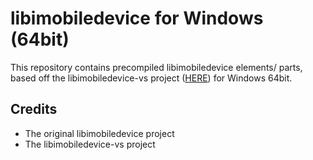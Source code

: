 # libimobiledevice for Windows (64bit)
This repository contains precompiled libimobiledevice elements/ parts, based off the libimobiledevice-vs project ([HERE](https://github.com/libimobiledevice-win32/libimobiledevice-vs)) for Windows 64bit.

## Credits
- The original libimobiledevice project
- The libimobiledevice-vs project
